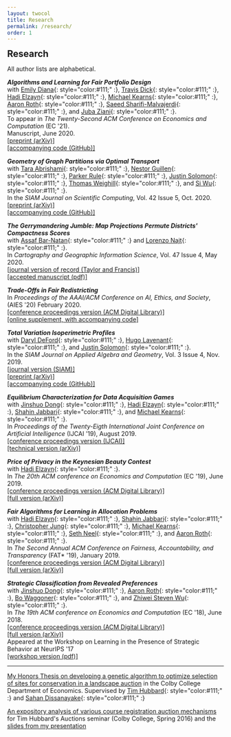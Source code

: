 ```yaml
---
layout: twocol
title: Research
permalink: /research/
order: 1
---
```


<h2 style="margin-bottom: 7px; margin-top:10px" >  Research </h2>

All author lists are alphabetical.

_**Algorithms and Learning for Fair Portfolio Design**_  
with
[Emily Diana](https://www.emilyruthdiana.com/){: style="color:#111;" :},
[Travis Dick](http://www.seas.upenn.edu/~tbd/){: style="color:#111;" :},
[Hadi Elzayn](https://www.math.upenn.edu/~hads/){: style="color:#111;" :},
[Michael Kearns](http://www.cis.upenn.edu/~mkearns/){: style="color:#111;" :},
[Aaron Roth](http://www.cis.upenn.edu/~aaroth/){: style="color:#111;" :},
[Saeed Sharifi-Malvajerdi](http://www.cis.upenn.edu/~mkearns/){: style="color:#111;" :},
and
[Juba Ziani](https://www.seas.upenn.edu/~jziani/){: style="color:#111;" :}.  
To appear in *The Twenty-Second ACM Conference on Economics and Computation* (EC '21).   
Manuscript, June 2020.  
[[preprint (arXiv)]](https://arxiv.org/abs/2006.07281)  
[[accompanying code (GitHub)]](https://github.com/TravisBarryDick/FairConsumerFinance)







_**Geometry of Graph Partitions via Optimal Transport**_  
with
[Tara Abrishami](https://www.pacm.princeton.edu/people/tara-abrishami){: style="color:#111;" :},
[Nestor Guillen](https://ndguillen.github.io/){: style="color:#111;" :},
[Parker Rule](https://pjrule.github.io/){: style="color:#111;" :},
[Justin Solomon](https://people.csail.mit.edu/jsolomon/){: style="color:#111;" :},
[Thomas Weighill](https://mggg.org/people/thomas_weighill){: style="color:#111;" :},
and
[Si Wu](https://florissiwu.wordpress.com/){: style="color:#111;" :}.  
In the *SIAM Journal on Scientific Computing*, Vol. 42 Issue 5, Oct. 2020.  
[[preprint (arXiv)]](https://arxiv.org/abs/1910.09618)  
[[accompanying code (GitHub)]](https://github.com/vrdi/geometry-of-graph-partitions)





_**The Gerrymandering Jumble: Map Projections Permute Districts' Compactness Scores**_  
with
[Assaf Bar-Natan](http://www.math.toronto.edu/safibn/){: style="color:#111;" :}
and
[Lorenzo Najt](https://lorenzonajt.github.io/){: style="color:#111;" :}.  
In *Cartography and Geographic Information Science*, Vol. 47 Issue 4, May 2020.  
[[journal version of record (Taylor and Francis)]](https://www.tandfonline.com/doi/abs/10.1080/15230406.2020.1737575)  
[[accepted manuscript (pdf)]](/assets/papers/jumble.pdf)



_**Trade-Offs in Fair Redistricting**_  
In *Proceedings of the AAAI/ACM Conference on AI, Ethics, and Society*, (AIES '20) February 2020.  
[[conference proceedings version (ACM Digital Library)]](https://dl.acm.org/doi/abs/10.1145/3375627.3375802)  
[[online supplement, with accompanying code]](/tradeoffs-fair-dist)  



_**Total Variation Isoperimetric Profiles**_  
with
[Daryl DeFord](https://people.csail.mit.edu/ddeford/){: style="color:#111;" :},
[Hugo Lavenant](https://www.math.u-psud.fr/~lavenant/){: style="color:#111;" :},
and
[Justin Solomon](https://people.csail.mit.edu/jsolomon/){: style="color:#111;" :}.  
In the *SIAM Journal on Applied Algebra and Geometry*, Vol. 3 Issue 4, Nov. 2019.      
[[journal version (SIAM)]](https://epubs.siam.org/doi/abs/10.1137/18M1215943)  
[[preprint (arXiv)]](https://arxiv.org/abs/1809.07943)  
[[accompanying code (GitHub)]](https://github.com/justso1/tv_profile)



_**Equilibrium Characterization for Data Acquisition Games**_  
with
[Jinshuo Dong](https://www.math.upenn.edu/~jinshuo/){: style="color:#111;" :},
[Hadi Elzayn](https://www.math.upenn.edu/~hads/){: style="color:#111;" :},
[Shahin Jabbari](https://shahin-jabbari.github.io/){: style="color:#111;" :},
and
[Michael Kearns](http://www.cis.upenn.edu/~mkearns/){: style="color:#111;" :}.  
In *Proceedings of the Twenty-Eigth International Joint Conference on Artificial Intelligence* (IJCAI '19), August 2019.   
[[conference proceedings version (IJCAI)]](https://doi.org/10.24963/ijcai.2019/36)  
[[technical version (arXiv)]](https://arxiv.org/abs/1905.08909)



_**Price of Privacy in the Keynesian Beauty Contest**_   
with
[Hadi Elzayn](https://www.math.upenn.edu/~hads/){: style="color:#111;" :}.  
In *The 20th ACM conference on Economics and Computation* (EC '19), June 2019.    
[[conference proceedings version (ACM Digital Library)]](https://dl.acm.org/authorize?N687434)  
[[full version (arXiv)]](https://arxiv.org/abs/1905.00844)



_**Fair Algorithms for Learning in Allocation Problems**_  
with
[Hadi Elzayn](https://www.math.upenn.edu/~hads/){: style="color:#111;" :},
[Shahin Jabbari](https://shahin-jabbari.github.io/){: style="color:#111;" :},
[Christopher Jung](https://www.cis.upenn.edu/~chrjung/){: style="color:#111;" :},
[Michael Kearns](http://www.cis.upenn.edu/~mkearns/){: style="color:#111;" :},
[Seth Neel](https://sethneel.com/){: style="color:#111;" :},
and
[Aaron Roth](http://www.cis.upenn.edu/~aaroth/){: style="color:#111;" :}.  
In *The Second Annual ACM Conference on Fairness, Accountability, and Transparency* (FAT\* '19), January 2019.  
[[conference proceedings version (ACM Digital Library)]](https://dl.acm.org/authorize?N671375)  
[[full version (arXiv)]](https://arxiv.org/abs/1808.10549)



_**Strategic Classification from Revealed Preferences**_  
with
[Jinshuo Dong](https://www.math.upenn.edu/~jinshuo/){: style="color:#111;" :},
[Aaron Roth](http://www.cis.upenn.edu/~aaroth/){: style="color:#111;" :},
[Bo Waggoner](https://www.bowaggoner.com/){: style="color:#111;" :},
and
[Zhiwei Steven Wu](https://zstevenwu.com/){: style="color:#111;" :}.  
In *The 19th ACM conference on Economics and Computation* (EC '18), June 2018.  
[[conference proceedings version (ACM Digital Library)]](https://dl.acm.org/authorize?N671376)    
[[full version (arXiv)]](https://arxiv.org/abs/1710.07887)  
Appeared at the Workshop on Learning in the Presence of Strategic Behavior at NeurIPS '17  
[[workshop version (pdf)]](https://zachschutzman.com/assets/papers/stratclass_neurips.pdf)  




----
[My Honors Thesis on developing a genetic algorithm to optimize selection of sites for conservation in a landscape auction](https://zachschutzman.com/assets/colby_papers/landscape_auctions_thesis.pdf) in the Colby College Department of Economics.  Supervised by [Tim Hubbard](https://www.colby.edu/economics/faculty/thubbard/){: style="color:#111;" :} and [Sahan Dissanayake](http://sahan.org/){: style="color:#111;" :}

[An expository analysis of various course registration auction mechanisms](https://zachschutzman.com/assets/colby_papers/course_registration_auctions.pdf) for Tim Hubbard's Auctions seminar (Colby College, Spring 2016) and the [slides from my presentation](https://zachschutzman.com/assets/colby_papers/course_reg_auctions_pres.pptx)  
